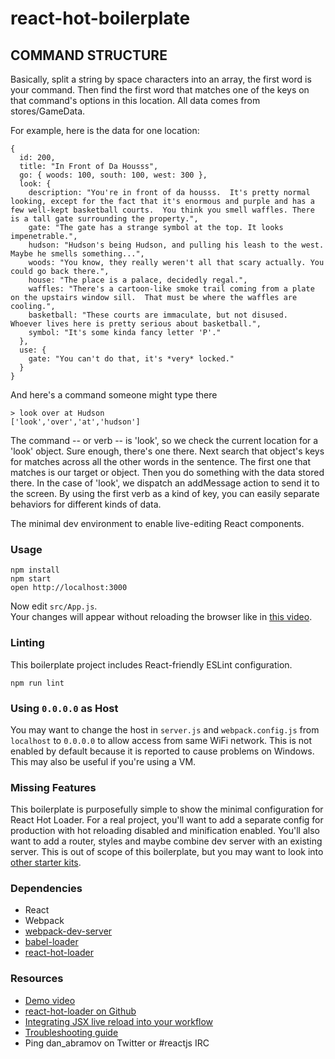 react-hot-boilerplate
=====================

## COMMAND STRUCTURE
Basically, split a string by space characters into an array,
the first word is your command.  Then find the first word that
matches one of the keys on that command's options in this location.
All data comes from stores/GameData.


For example, here is the data for one location:
```
{
  id: 200,
  title: "In Front of Da Housss",
  go: { woods: 100, south: 100, west: 300 },
  look: {
    description: "You're in front of da housss.  It's pretty normal looking, except for the fact that it's enormous and purple and has a few well-kept basketball courts.  You think you smell waffles. There is a tall gate surrounding the property.",
    gate: "The gate has a strange symbol at the top. It looks impenetrable.",
    hudson: "Hudson's being Hudson, and pulling his leash to the west.  Maybe he smells something...",
    woods: "You know, they really weren't all that scary actually. You could go back there.",
    house: "The place is a palace, decidedly regal.",
    waffles: "There's a cartoon-like smoke trail coming from a plate on the upstairs window sill.  That must be where the waffles are cooling.",
    basketball: "These courts are immaculate, but not disused.  Whoever lives here is pretty serious about basketball.",
    symbol: "It's some kinda fancy letter 'P'."
  },
  use: {
    gate: "You can't do that, it's *very* locked."
  }
}
```

And here's a command someone might type there
```
> look over at Hudson
['look','over','at','hudson']
```

The command -- or verb -- is 'look', so we check the current location for a 'look' object.  Sure enough, there's one there.  Next search that object's keys for matches across all the other words in the sentence.  The first one that matches is our target or object.  Then you do something with the data stored there.  In the case of 'look', we dispatch an addMessage action to send it to the screen.  By using the first verb as a kind of key, you can easily separate behaviors for different kinds of data.

The minimal dev environment to enable live-editing React components.

### Usage

```
npm install
npm start
open http://localhost:3000
```

Now edit `src/App.js`.  
Your changes will appear without reloading the browser like in [this video](http://vimeo.com/100010922).

### Linting

This boilerplate project includes React-friendly ESLint configuration.

```
npm run lint
```

### Using `0.0.0.0` as Host

You may want to change the host in `server.js` and `webpack.config.js` from `localhost` to `0.0.0.0` to allow access from same WiFi network. This is not enabled by default because it is reported to cause problems on Windows. This may also be useful if you're using a VM.

### Missing Features

This boilerplate is purposefully simple to show the minimal configuration for React Hot Loader. For a real project, you'll want to add a separate config for production with hot reloading disabled and minification enabled. You'll also want to add a router, styles and maybe combine dev server with an existing server. This is out of scope of this boilerplate, but you may want to look into [other starter kits](https://github.com/gaearon/react-hot-loader/blob/master/docs/README.md#starter-kits).

### Dependencies

* React
* Webpack
* [webpack-dev-server](https://github.com/webpack/webpack-dev-server)
* [babel-loader](https://github.com/babel/babel-loader)
* [react-hot-loader](https://github.com/gaearon/react-hot-loader)

### Resources

* [Demo video](http://vimeo.com/100010922)
* [react-hot-loader on Github](https://github.com/gaearon/react-hot-loader)
* [Integrating JSX live reload into your workflow](http://gaearon.github.io/react-hot-loader/getstarted/)
* [Troubleshooting guide](https://github.com/gaearon/react-hot-loader/blob/master/docs/Troubleshooting.md)
* Ping dan_abramov on Twitter or #reactjs IRC
